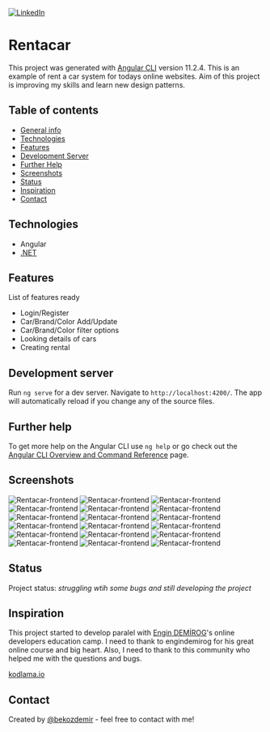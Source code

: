 [![LinkedIn][linkedin-shield]][linkedin-url]

# Rentacar
>
This project was generated with [Angular CLI](https://github.com/angular/angular-cli) version 11.2.4. This is an example of rent a car system for todays online websites. Aim of this project is improving my skills and learn new design patterns.

## Table of contents
* [General info](#general-info)
* [Technologies](#technologies)
* [Features](#features)
* [Development Server](#development-server)
* [Further Help](#further-help)
* [Screenshots](#screenshots)
* [Status](#status)
* [Inspiration](#inspiration)
* [Contact](#contact)

## Technologies
* Angular
* [.NET](https://github.com/bekozdemir/ReCapProject)

## Features
List of features ready 
* Login/Register
* Car/Brand/Color Add/Update
* Car/Brand/Color filter options
* Looking details of cars
* Creating rental

## Development server

Run `ng serve` for a dev server. Navigate to `http://localhost:4200/`. The app will automatically reload if you change any of the source files.

## Further help

To get more help on the Angular CLI use `ng help` or go check out the [Angular CLI Overview and Command Reference](https://angular.io/cli) page.

## Screenshots
![Rentacar-frontend](./ReadMeImages/login.PNG)
![Rentacar-frontend](./ReadMeImages/register.PNG)
![Rentacar-frontend](./ReadMeImages/cars.PNG)
![Rentacar-frontend](./ReadMeImages/colorfiltered.PNG)
![Rentacar-frontend](./ReadMeImages/brandfilter.PNG)
![Rentacar-frontend](./ReadMeImages/colorbrandfilter.PNG)
![Rentacar-frontend](./ReadMeImages/carfilter2.PNG)
![Rentacar-frontend](./ReadMeImages/carrent.PNG)
![Rentacar-frontend](./ReadMeImages/cardetail.PNG)
![Rentacar-frontend](./ReadMeImages/cardetail2.PNG)
![Rentacar-frontend](./ReadMeImages/payment.PNG)
![Rentacar-frontend](./ReadMeImages/caraddupdate.PNG)
![Rentacar-frontend](./ReadMeImages/coloraddupdate.PNG)
![Rentacar-frontend](./ReadMeImages/brandaddupdate.PNG)
![Rentacar-frontend](./ReadMeImages/userdropdown.PNG)
![Rentacar-frontend](./ReadMeImages/profile.PNG)
![Rentacar-frontend](./ReadMeImages/colorlist.PNG)
![Rentacar-frontend](./ReadMeImages/brandlist.PNG)




## Status
Project status: _struggling wtih some bugs and still developing the project_

## Inspiration
This project started to develop paralel with [Engin DEMİROG](https://github.com/engindemirog)'s online developers education camp. I need to thank to engindemirog for his great online course and big heart. Also, I need to thank to this community who helped me with the questions and bugs.

[kodlama.io](https://www.kodlama.io/)

## Contact
Created by [@bekozdemir](https://github.com/bekozdemir/) - feel free to contact with me!

[linkedin-shield]: https://img.shields.io/badge/LinkedIn-0077B5?style=for-the-badge&logo=linkedin&logoColor=white
[linkedin-url]: https://www.linkedin.com/in/berkay-özdemir/
